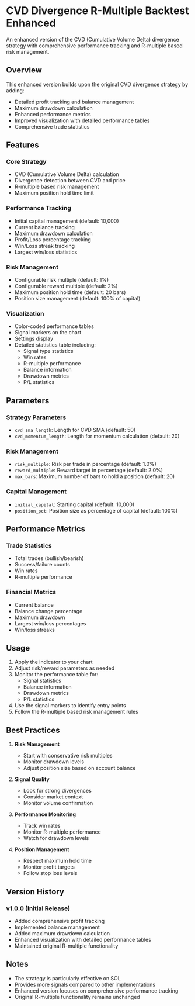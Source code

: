 # CVD Divergence R-Multiple Backtest Enhanced

An enhanced version of the CVD (Cumulative Volume Delta) divergence strategy with comprehensive performance tracking and R-multiple based risk management.

## Overview

This enhanced version builds upon the original CVD divergence strategy by adding:

- Detailed profit tracking and balance management
- Maximum drawdown calculation
- Enhanced performance metrics
- Improved visualization with detailed performance tables
- Comprehensive trade statistics

## Features

### Core Strategy

- CVD (Cumulative Volume Delta) calculation
- Divergence detection between CVD and price
- R-multiple based risk management
- Maximum position hold time limit

### Performance Tracking

- Initial capital management (default: 10,000)
- Current balance tracking
- Maximum drawdown calculation
- Profit/Loss percentage tracking
- Win/Loss streak tracking
- Largest win/loss statistics

### Risk Management

- Configurable risk multiple (default: 1%)
- Configurable reward multiple (default: 2%)
- Maximum position hold time (default: 20 bars)
- Position size management (default: 100% of capital)

### Visualization

- Color-coded performance tables
- Signal markers on the chart
- Settings display
- Detailed statistics table including:
  - Signal type statistics
  - Win rates
  - R-multiple performance
  - Balance information
  - Drawdown metrics
  - P/L statistics

## Parameters

### Strategy Parameters

- `cvd_sma_length`: Length for CVD SMA (default: 50)
- `cvd_momentum_length`: Length for momentum calculation (default: 20)

### Risk Management

- `risk_multiple`: Risk per trade in percentage (default: 1.0%)
- `reward_multiple`: Reward target in percentage (default: 2.0%)
- `max_bars`: Maximum number of bars to hold a position (default: 20)

### Capital Management

- `initial_capital`: Starting capital (default: 10,000)
- `position_pct`: Position size as percentage of capital (default: 100%)

## Performance Metrics

### Trade Statistics

- Total trades (bullish/bearish)
- Success/failure counts
- Win rates
- R-multiple performance

### Financial Metrics

- Current balance
- Balance change percentage
- Maximum drawdown
- Largest win/loss percentages
- Win/loss streaks

## Usage

1. Apply the indicator to your chart
2. Adjust risk/reward parameters as needed
3. Monitor the performance table for:
   - Signal statistics
   - Balance information
   - Drawdown metrics
   - P/L statistics
4. Use the signal markers to identify entry points
5. Follow the R-multiple based risk management rules

## Best Practices

1. **Risk Management**

   - Start with conservative risk multiples
   - Monitor drawdown levels
   - Adjust position size based on account balance

2. **Signal Quality**

   - Look for strong divergences
   - Consider market context
   - Monitor volume confirmation

3. **Performance Monitoring**

   - Track win rates
   - Monitor R-multiple performance
   - Watch for drawdown levels

4. **Position Management**
   - Respect maximum hold time
   - Monitor profit targets
   - Follow stop loss levels

## Version History

### v1.0.0 (Initial Release)

- Added comprehensive profit tracking
- Implemented balance management
- Added maximum drawdown calculation
- Enhanced visualization with detailed performance tables
- Maintained original R-multiple functionality

## Notes

- The strategy is particularly effective on SOL
- Provides more signals compared to other implementations
- Enhanced version focuses on comprehensive performance tracking
- Original R-multiple functionality remains unchanged
